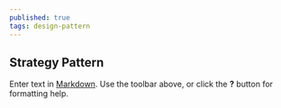 ```yaml
---
published: true
tags: design-pattern
---
```

## Strategy Pattern

Enter text in [Markdown](http://daringfireball.net/projects/markdown/). Use the toolbar above, or click the **?** button for formatting help.
